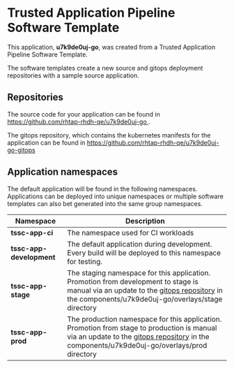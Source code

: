 # Trusted Application Pipeline Software Template

This application, **u7k9de0uj-go**, was created from a Trusted Application Pipeline Software Template.

The software templates create a new source and gitops deployment repositories with a sample source application. 

## Repositories

The source code for your application can be found in [https://github.com/rhtap-rhdh-qe/u7k9de0uj-go ](https://github.com/rhtap-rhdh-qe/u7k9de0uj-go ).
 
The gitops repository, which contains the kubernetes manifests for the application can be found in 
[https://github.com/rhtap-rhdh-qe/u7k9de0uj-go-gitops ](https://github.com/rhtap-rhdh-qe/u7k9de0uj-go-gitops ) 

## Application namespaces 

The default application will be found in the following namespaces. Applications can be deployed into unique namespaces or multiple software templates can also bet generated into the same group namespaces.  

|  Namespace   |  Description   |  
| -------- | -------- |
| **tssc-app-ci** | The namespace used for CI workloads |
| **tssc-app-development** | The default application during development. Every build will be deployed to this namespace for testing. |
| **tssc-app-stage** | The staging namespace for this application. Promotion from development to stage is manual via an update to the [gitops repository](https://github.com/rhtap-rhdh-qe/u7k9de0uj-go-gitops ) in the components/u7k9de0uj-go/overlays/stage directory |
| **tssc-app-prod** | The production namespace for this application. Promotion from stage to production is manual via an update to the [gitops repository](https://github.com/rhtap-rhdh-qe/u7k9de0uj-go-gitops ) in the components/u7k9de0uj-go/overlays/prod directory |